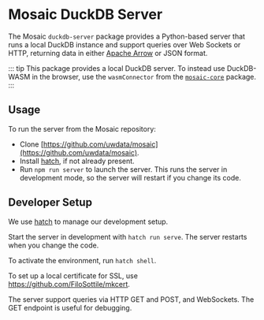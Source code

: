 # Mosaic DuckDB Server

The Mosaic `duckdb-server` package provides a Python-based server that runs a local DuckDB instance and support queries over Web Sockets or HTTP, returning data in either [Apache Arrow](https://arrow.apache.org/) or JSON format.

::: tip
This package provides a local DuckDB server. To instead use DuckDB-WASM in the browser, use the `wasmConnector` from the [`mosaic-core`](/core/) package.
:::

## Usage

To run the server from the Mosaic repository:

* Clone [https://github.com/uwdata/mosaic](https://github.com/uwdata/mosaic).
* Install [hatch](https://hatch.pypa.io/latest/install/), if not already present.
* Run `npm run server` to launch the server. This runs the server in development mode, so the server will restart if you change its code.

## Developer Setup

We use [hatch](https://hatch.pypa.io/latest/) to manage our development setup.

Start the server in development with `hatch run serve`. The server restarts when you change the code.

To activate the environment, run `hatch shell`.

To set up a local certificate for SSL, use https://github.com/FiloSottile/mkcert.

The server support queries via HTTP GET and POST, and WebSockets. The GET endpoint is useful for debugging.
